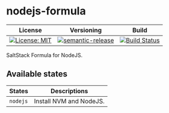 # nodejs-formula

| License | Versioning | Build |
| ------- | ---------- | ----- |
| [![License: MIT](https://img.shields.io/badge/License-MIT-yellow.svg)](https://opensource.org/licenses/MIT) | [![semantic-release](https://img.shields.io/badge/%20%20%F0%9F%93%A6%F0%9F%9A%80-semantic--release-e10079.svg)](https://github.com/semantic-release/semantic-release) | [![Build Status](https://travis-ci.com/extra2000/nodejs-formula.svg?branch=master)](https://travis-ci.com/extra2000/nodejs-formula) |

SaltStack Formula for NodeJS.


## Available states

| States | Descriptions |
| ------ | ------------ |
| `nodejs` | Install NVM and NodeJS. |
